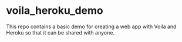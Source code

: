 # voila_heroku_demo
This repo contains a basic demo for creating a web app with Voila and Heroku so that it can be shared with anyone.
